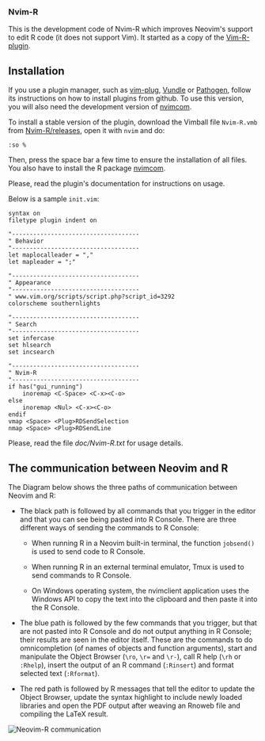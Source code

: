 ### Nvim-R

This is the development code of Nvim-R which improves Neovim's support to edit
R code (it does not support Vim). It started as a copy of the
[Vim-R-plugin](https://github.com/jcfaria/Vim-R-plugin).

## Installation

If you use a plugin manager, such as [vim-plug], [Vundle] or [Pathogen],
follow its instructions on how to install plugins from github.
To use this version, you will also need the development version of
[nvimcom].

To install a stable version of the plugin, download the Vimball file
`Nvim-R.vmb` from
[Nvim-R/releases](https://github.com/jalvesaq/Nvim-R/releases),
open it with `nvim` and do:</p>

```
:so %
```

Then, press the space bar a few time to ensure the installation of all
files. You also have to install the R package [nvimcom].

Please, read the plugin's documentation for instructions on usage.

Below is a sample `init.vim`:

```vim
syntax on
filetype plugin indent on

"------------------------------------
" Behavior
"------------------------------------
let maplocalleader = ","
let mapleader = ";"

"------------------------------------
" Appearance
"------------------------------------
" www.vim.org/scripts/script.php?script_id=3292
colorscheme southernlights

"------------------------------------
" Search
"------------------------------------
set infercase
set hlsearch
set incsearch

"------------------------------------
" Nvim-R
"------------------------------------
if has("gui_running")
    inoremap <C-Space> <C-x><C-o>
else
    inoremap <Nul> <C-x><C-o>
endif
vmap <Space> <Plug>RDSendSelection
nmap <Space> <Plug>RDSendLine
```

Please, read the file *doc/Nvim-R.txt* for usage details.

## The communication between Neovim and R

The Diagram below shows the three paths of communication between
Neovim and R:

  - The black path is followed by all commands that you trigger in the
    editor and that you can see being pasted into R Console. There are
    three different ways of sending the commands to R Console:

     - When running R in a Neovim built-in terminal, the function
       `jobsend()` is used to send code to R Console.

     - When running R in an external terminal emulator, Tmux is
         used to send commands to R Console.

     - On Windows operating system, the nvimclient application
         uses the Windows API to copy the text into the clipboard and
         then paste it into the R Console.

  - The blue path is followed by the few commands that you trigger, but that
    are not pasted into R Console and do not output anything in R Console;
    their results are seen in the editor itself. These are the commands to
    do omnicompletion (of names of objects and function arguments), start
    and manipulate the Object Browser (`\ro`, `\r=` and `\r-`), call R help
    (`\rh` or `:Rhelp`), insert the output of an R command (`:Rinsert`) and
    format selected text (`:Rformat`).

  - The red path is followed by R messages that tell the editor to
    update the Object Browser, update the syntax highlight to include
    newly loaded libraries and open the PDF output after weaving an Rnoweb
    file and compiling the LaTeX result.


![Neovim-R communication](https://dadoseteorias.files.wordpress.com/2016/01/nvimrcom.png "Neovim-R communication")

[vim-plug]: https://github.com/junegunn/vim-plug
[Vundle]: https://github.com/gmarik/Vundle.vim
[Pathogen]: https://github.com/tpope/vim-pathogen
[Neovim]: https://github.com/neovim/neovim
[nvimcom]: https://github.com/jalvesaq/nvimcom
